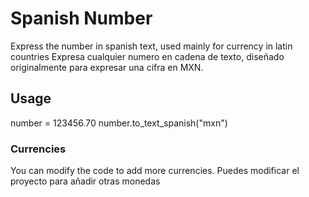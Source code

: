 Spanish Number
=============

Express the number in spanish text, used mainly for currency in latin countries
Expresa cualquier numero en cadena de texto, diseñado originalmente para expresar una cifra en MXN.

Usage
-------------
number = 123456.70
number.to_text_spanish("mxn")

### Currencies

You can modify the code to add more currencies.
Puedes modificar el proyecto para añadir otras monedas
